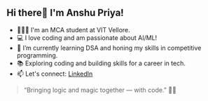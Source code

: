 ## Hi there👋 I'm Anshu Priya! 

- 👩🏻‍🎓 I'm an MCA student at VIT Vellore.
- 💻 I love coding and am passionate about AI/ML!
- 🌱 I’m currently learning DSA and honing my skills in competitive programming.
- 📚 Exploring coding and building skills for a career in tech.
- 📫 Let's connect: [LinkedIn](https://www.linkedin.com/in/anshu-priya-345a1b324)
> “Bringing logic and magic together — with code.” 🧠✨



<!--
**Anshu-priya-23/Anshu-priya-23** is a ✨ _special_ ✨ repository because its `README.md` (this file) appears on your GitHub profile.

Here are some ideas to get you started:

- 🔭 I’m currently working on ...
- 🌱 I’m currently learning ...
- 👯 I’m looking to collaborate on ...
- 🤔 I’m looking for help with ...
- 💬 Ask me about ...
- 📫 How to reach me: ...
- 😄 Pronouns: ...
- ⚡ Fun fact: ...
-->
